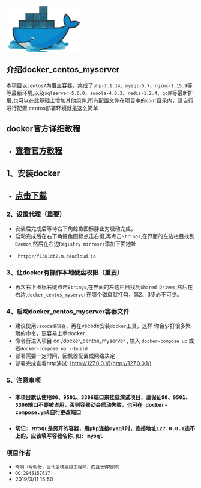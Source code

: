  <img src="docker-logo.jpg" width="200" hegiht="200" align="center" />

##  介绍docker_centos_myserver
  本项目以`centos7`为宿主容器，集成了`php-7.1.14`、`mysql-5.7`、`nginx-1.15.9`等等最新环境,以及`sqlserver-5.6.0`、`swoole-4.0.3`、`redis-1.2.4`、`gd库`等最新扩展,也可以在此基础上增加其他组件,所有配置文件在项目中的`conf`目录内，请自行进行配置,centos部署环境就是这么简单

##  docker官方详细教程
 * ##  [查看官方教程](http://www.docker.org.cn/book/)

## 1、安装docker
*  ##  [点击下载](https://download.docker.com/win/stable/Docker%20for%20Windows%20Installer.exe)


### 2、设置代理（重要）
  *  安装后完成后等待右下角鲸鱼图标静止为启动完成，
  *  启动完成后在右下角鲸鱼图标点击右键,再点击`Strings`,在界面的左边栏目找到`Daemon`,然后在右边`Registry mirrosrs`添加下面地址
 *   ```html
      http://f1361db2.m.daocloud.io
     ```
     

### 3、让docker有操作本地硬盘权限（重要）
  *   再次右下图标右键点击`Strings`,在界面的左边栏目找到`Shared Drives`,然后在右边,`docker_centos_myserver`在哪个磁盘就打勾，第2、3步必不可少。
     

### 4、启动docker_centos_myserver容器文件
   * 建议使用`vscode编辑器`，再在vscode安装`docker`工具，这样   你会少打很多繁琐的命令，更容易上手docker
   * 命令行进入项目 cd /docker_centos_myserver , 输入 `docker-compose up`  或者`docker-compose up --build` 
   * 部署需要一定时间，因机器配置或网络决定 
   * 部署完成查看http演试: [http://127.0.0.1/](http://127.0.0.1/)

### 5、注意事项
   * ###  `本项目默认使用80、9501、3306端口来挂载演试项目，请保证80、9501、3306端口不要被占用，否则容器动会启动失败，也可在 docker-compose.yml自行更改端口`
   * ###  `切记: MYSQL是另开的容器，用php连接mysql时，连接地址127.0.0.1连不上的，应该填写容器名称,如: mysql`


### 项目作者
  * `岑明（号明哥，当代全栈高级工程师，而且长得很帅）`
  * `QQ:2945157617`
  * 2019/3/11 15:50

